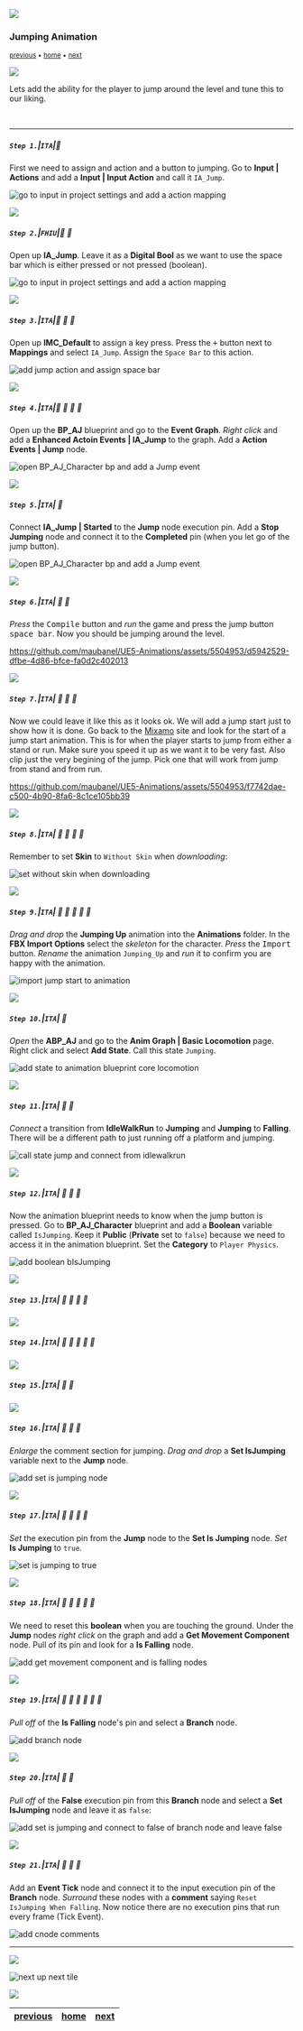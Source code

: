 ![](../images/line3.png)

### Jumping Animation

<sub>[previous](../falling-ii/README.md#user-content-falling-animation-ii) • [home](../README.md#user-content-ue4-animations) • [next](../jumping-ii/README.md#user-content-jumping-animation-ii)</sub>

![](../images/line3.png)

Lets add the ability for the player to jump around the level and tune this to our liking.

<br>

---


##### `Step 1.`\|`ITA`|:small_blue_diamond:

First we need to assign and action and a button to jumping.  Go to **Input | Actions** and add a **Input | Input Action** and call it `IA_Jump`.

![go to input in project settings and add a action mapping](images/ActionMap.png)

![](../images/line2.png)

##### `Step 2.`\|`FHIU`|:small_blue_diamond: :small_blue_diamond: 

Open up **IA_Jump**.  Leave it as a **Digital Bool** as we want to use the space bar which is either pressed or not pressed (boolean).

![go to input in project settings and add a action mapping](images/digitalBool.png)

![](../images/line2.png)

##### `Step 3.`\|`ITA`|:small_blue_diamond: :small_blue_diamond: :small_blue_diamond:

Open up **IMC_Default** to assign a key press.  Press the <kbd>+</kbd> button next to **Mappings** and select `IA_Jump`.  Assign the `Space Bar` to this action.

![add jump action and assign space bar](images/JumpSpaceBar.png)

![](../images/line2.png)

##### `Step 4.`\|`ITA`|:small_blue_diamond: :small_blue_diamond: :small_blue_diamond: :small_blue_diamond:

Open up the **BP_AJ** blueprint and go to the **Event Graph**. *Right click* and add a **Enhanced Actoin Events | IA_Jump** to the graph. Add a **Action Events | Jump** node. 

![open BP_AJ_Character bp and add a Jump event](images/RightClickForJumpAction.png)

![](../images/line2.png)

##### `Step 5.`\|`ITA`| :small_orange_diamond:

Connect **IA_Jump | Started** to the **Jump** node execution pin.  Add a **Stop Jumping** node and connect it to the **Completed** pin (when you let go of the jump button).

![open BP_AJ_Character bp and add a Jump event](images/jumpStopJump.png)

![](../images/line2.png)

##### `Step 6.`\|`ITA`| :small_orange_diamond: :small_blue_diamond:

*Press* the <kbd>Compile</kbd> button and *run* the game and press the jump button <kbd>space bar</kbd>. Now you should be jumping around the level.

https://github.com/maubanel/UE5-Animations/assets/5504953/d5942529-dfbe-4d86-bfce-fa0d2c402013

![](../images/line2.png)

##### `Step 7.`\|`ITA`| :small_orange_diamond: :small_blue_diamond: :small_blue_diamond:

Now we could leave it like this as it looks ok. We will add a jump start just to show how it is done. Go back to the [Mixamo](https://www.mixamo.com/#/) site and look for the start of a jump start animation. This is for when the player starts to jump from either a stand or run. Make sure you speed it up as we want it to be very fast. Also clip just the very begining of the jump. Pick one that will work from jump from stand and from run.

https://github.com/maubanel/UE5-Animations/assets/5504953/f7742dae-c500-4b90-8fa6-8c1ce105bb39

![](../images/line2.png)

##### `Step 8.`\|`ITA`| :small_orange_diamond: :small_blue_diamond: :small_blue_diamond: :small_blue_diamond:

Remember to set **Skin** to `Without Skin` when *downloading*:

![set without skin when downloading](images/DownloadJumpStartWithoutSkin.jpg)

![](../images/line2.png)

##### `Step 9.`\|`ITA`| :small_orange_diamond: :small_blue_diamond: :small_blue_diamond: :small_blue_diamond: :small_blue_diamond:

*Drag and drop* the **Jumping Up** animation into the **Animations** folder. In the **FBX Import Options** select the *skeleton* for the character. *Press* the <kbd>Import</kbd> button. *Rename* the animation `Jumping_Up` and *run* it to confirm you are happy with the animation.

![import jump start to animation](images/ImportJumpStartAnimFolder.png)

![](../images/line2.png)

##### `Step 10.`\|`ITA`| :large_blue_diamond:

*Open* the **ABP_AJ** and go to the **Anim Graph | Basic Locomotion** page. Right click and select **Add State**. Call this state `Jumping`.

![add state to animation blueprint core locomotion](images/AddStateToTree.png)

![](../images/line2.png)

##### `Step 11.`\|`ITA`| :large_blue_diamond: :small_blue_diamond: 

*Connect* a transition from **IdleWalkRun** to **Jumping** and **Jumping** to **Falling**.  There will be a different path to just running off a platform and jumping.

![call state jump and connect from idlewalkrun](images/StateJumpConnect.png)


![](../images/line2.png)


##### `Step 12.`\|`ITA`| :large_blue_diamond: :small_blue_diamond: :small_blue_diamond: 

Now the animation blueprint needs to know when the jump button is pressed. Go to **BP_AJ_Character** blueprint and add a **Boolean** variable called `IsJumping`. Keep it **Public** (**Private** set to `false`) because we need to access it in the animation blueprint. Set the **Category** to `Player Physics`.

![add boolean bIsJumping](images/IsJumpingPlayerBPVar.png)

![](../images/line2.png)

##### `Step 13.`\|`ITA`| :large_blue_diamond: :small_blue_diamond: :small_blue_diamond:  :small_blue_diamond: 



![](../images/line2.png)

##### `Step 14.`\|`ITA`| :large_blue_diamond: :small_blue_diamond: :small_blue_diamond: :small_blue_diamond:  :small_blue_diamond: 


![](../images/line2.png)

##### `Step 15.`\|`ITA`| :large_blue_diamond: :small_orange_diamond: 



![](../images/line2.png)

##### `Step 16.`\|`ITA`| :large_blue_diamond: :small_orange_diamond:   :small_blue_diamond: 

*Enlarge* the comment section for jumping. *Drag and drop* a **Set IsJumping** variable next to the **Jump** node.

![add set is jumping node](images/SetIsJumpingForJump.png)

![](../images/line2.png)

##### `Step 17.`\|`ITA`| :large_blue_diamond: :small_orange_diamond: :small_blue_diamond: :small_blue_diamond:

*Set* the execution pin from the **Jump** node to the **Set Is Jumping** node. *Set* **Is Jumping** to `true`.

![set is jumping to true](images/image_02.png)

![](../images/line2.png)

##### `Step 18.`\|`ITA`| :large_blue_diamond: :small_orange_diamond: :small_blue_diamond: :small_blue_diamond: :small_blue_diamond:

We need to reset this **boolean** when you are touching the ground. Under the **Jump** nodes *right click* on the graph and add a **Get Movement Component** node. Pull of its pin and look for a **Is Falling** node.

![add get movement component and is falling nodes](images/SetToIsJumpingFalse.png)

![](../images/line2.png)

##### `Step 19.`\|`ITA`| :large_blue_diamond: :small_orange_diamond: :small_blue_diamond: :small_blue_diamond: :small_blue_diamond: :small_blue_diamond:

*Pull off* of the **Is Falling** node's pin and select a **Branch** node.

![add branch node](images/BranchFromIsFalling.png)

![](../images/line2.png)

##### `Step 20.`\|`ITA`| :large_blue_diamond: :large_blue_diamond:

*Pull off* of the **False** execution pin from this **Branch** node and select a **Set IsJumping** node and leave it as `false`:

![add set is jumping and connect to false of branch node and leave false](images/BranchFalseIsJumpingFalse.png)

![](../images/line2.png)

##### `Step 21.`\|`ITA`| :large_blue_diamond: :large_blue_diamond: :small_blue_diamond:

Add an **Event Tick** node and connect it to the input execution pin of the **Branch** node.  *Surround* these nodes with a **comment** saying `Reset IsJumping When Falling`. Now notice there are no execution pins that run every frame (Tick Event).

![add cnode comments](images/ResentIsJumpingCommnet.png)

___


![](../images/line1.png)

<!-- <img src="https://via.placeholder.com/1000x100/45D7CA/000000/?text=Next Up - Jumping Animation II"> -->
![next up next tile](images/banner.png)

![](../images/line1.png)

| [previous](../falling-ii/README.md#user-content-falling-animation-ii)| [home](../README.md#user-content-ue4-animations) | [next](../jumping-ii/README.md#user-content-jumping-animation-ii)|
|---|---|---|
